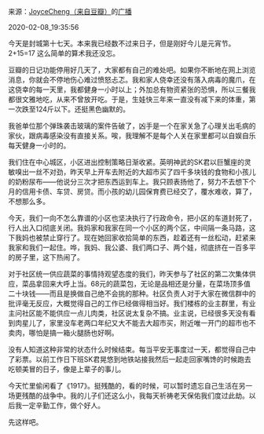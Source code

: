 来源：[JoyceCheng（来自豆瓣）](https://www.douban.com/people/30298116/)的[广播](https://www.douban.com/people/30298116/status/2798536694/)


2020-02-08_19:35:56


今天是封城第十七天。本来我已经数不过来日子，但是刚好今儿是元宵节。2+15=17 这么简单的算术我还没忘。

豆瓣的日记功能停用好几天了，大家都有自己的难处吧。如果你不断地在网上浏览消息，你就会不停地伤心难过愤怒忐忑。我和家人侥幸还没有落入病毒的魔爪，在这侥幸的每一天里，我都健身一小时以上；外加总有物资紧张的恐惧，所以三餐我都很文雅地吃，从来不曾放开吃。于是，生娃快三年来一直没有减下来的体重，第一次跌至124斤以下。还挺黑色幽默的。

我爸单位那个弹珠袭击玻璃的案件告破了，凶手是一个在家关急了心理关出毛病的家伙，跟病毒感染没有直接关系。唉，我理解不是每个人关在家里都可以自娱自乐每天健身一小时的。

我们住在中心城区，小区进出控制策略日渐收紧。英明神武的SK君以巨蟹座的灵敏嗅出一丝不对劲，昨天早上开车去附近的大超市买了四千多块钱的食物和小孩儿的奶粉尿布——他说分三次才把东西运到车上。我只顾表扬他了，努力不去想下个月的信用卡债、车贷、房贷。而小孩的幼儿园保育费已经交了，覆水难收，算了，不想那么多。

今天，我们一向不怎么靠谱的小区也坚决执行了行政命令，把小区的车道封死了，行人出入口彻底关闭。我妈家和我家在同一个小区的两个区，中间隔一条马路，这下我妈也被禁止穿行了。现在她回家收拾简单的东西，趁着还有一丝松动，赶紧来我家和我们一起住。哗，我妈、我公婆、我们两口子、两个娃，彻底挤在一百多平的房子里，这下热闹了。

对于社区统一供应蔬菜的事情持观望态度的我们，昨天参与了社区的第二次集体供应，菜品拿回来大呼上当。68元的蔬菜包，无论是品相还是分量，在菜场顶多值二十块钱——而且是换做自己绝不会挑的那种。社区负责人对于大家在微信群中的批评毫无反应，大概觉得自己的工作已经做得相当好。我们楼栋的业主群里，有业主问社区能不能供应一点儿肉类，社区说太复杂不搞。业主说，已经很多天没有看到肉星儿了，家里没车老两口年纪又大不能去大超市买，附近唯一开门的超市也不卖肉，哪怕是搞一箱火腿肠也好啊。

没有人知道这种非常的状态什么时候结束。每当平安无事度过一天，都觉得自己中了彩票。以前工作日下班SK君晃悠到地铁站接我然后一起走回家嘴馋的时候跑去吃顿美冒的日子，像是上辈子的事儿。

今天忙里偷闲看了《1917》。挺残酷的，看的时候，可以暂时遗忘自己生活在另一场更残酷的战争中。我的儿子们还这么小，我每天祈祷老天保佑我们度过此劫。以后我一定辛勤工作，做个好人。

先这样吧。
